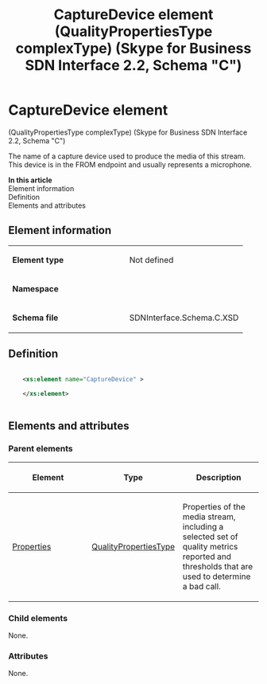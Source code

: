 ﻿---
title: CaptureDevice element (QualityPropertiesType complexType) (Skype for Business SDN Interface 2.2, Schema "C")
TOCTitle: CaptureDevice element
ms:assetid: fe6deb21-9236-9b80-7721-7b045080aa7a
ms:mtpsurl: https://msdn.microsoft.com/en-us/library/Mt404718(v=office.16)
ms:contentKeyID: 68250631
ms.date: 08/24/2015
mtps_version: v=office.16
dev_langs:
- xml
---

# CaptureDevice element 

(QualityPropertiesType complexType) (Skype for Business SDN Interface 2.2, Schema \"C\")

The name of a capture device used to produce the media of this stream. This device is in the FROM endpoint and usually represents a microphone.

**In this article**  
Element information  
Definition  
Elements and attributes  

## Element information

<table>
<colgroup>
<col style="width: 50%" />
<col style="width: 50%" />
</colgroup>
<tbody>
<tr class="odd">
<td><p><strong>Element type</strong></p></td>
<td><p>Not defined</p></td>
</tr>
<tr class="even">
<td><p><strong>Namespace</strong></p></td>
<td><p></p></td>
</tr>
<tr class="odd">
<td><p><strong>Schema file</strong></p></td>
<td><p>SDNInterface.Schema.C.XSD</p></td>
</tr>
</tbody>
</table>


## Definition

```xml

    <xs:element name="CaptureDevice" >
    
    </xs:element>
  
```

## Elements and attributes

### Parent elements

<table>
<colgroup>
<col style="width: 33%" />
<col style="width: 33%" />
<col style="width: 33%" />
</colgroup>
<thead>
<tr class="header">
<th><p>Element</p></th>
<th><p>Type</p></th>
<th><p>Description</p></th>
</tr>
</thead>
<tbody>
<tr class="odd">
<td><p><a href="properties-element-qualitytype-complextype-skype-for-business-sdn-interface-2-2-schema-c.md">Properties</a></p></td>
<td><p><a href="qualitypropertiestype-complextype-skype-for-business-sdn-interface-2-2-schema-c.md">QualityPropertiesType</a></p></td>
<td><p>Properties of the media stream, including a selected set of quality metrics reported and thresholds that are used to determine a bad call.</p></td>
</tr>
</tbody>
</table>


### Child elements

None.

### Attributes

None.

